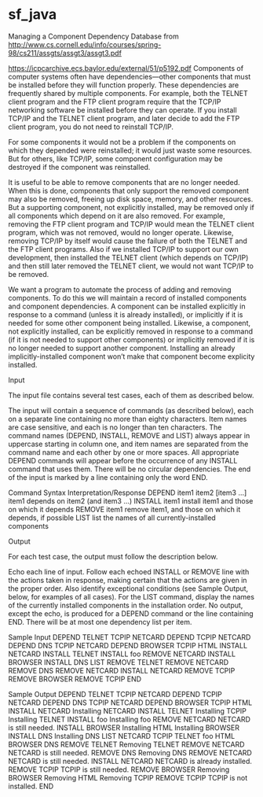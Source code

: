 # sf_java
Managing a Component Dependency Database from http://www.cs.cornell.edu/info/courses/spring-98/cs211/assgts/assgt3/assgt3.pdf


https://icpcarchive.ecs.baylor.edu/external/51/p5192.pdf
Components of computer systems often have dependencies—other components that must be installed
before they will function properly. These dependencies are frequently shared by multiple components.
For example, both the TELNET client program and the FTP client program require that the TCP/IP
networking software be installed before they can operate. If you install TCP/IP and the TELNET
client program, and later decide to add the FTP client program, you do not need to reinstall TCP/IP.

For some components it would not be a problem if the components on which they depended were
reinstalled; it would just waste some resources. But for others, like TCP/IP, some component configuration
may be destroyed if the component was reinstalled.

It is useful to be able to remove components that are no longer needed. When this is done, components
that only support the removed component may also be removed, freeing up disk space, memory,
and other resources. But a supporting component, not explicitly installed, may be removed only if all
components which depend on it are also removed. For example, removing the FTP client program and
TCP/IP would mean the TELNET client program, which was not removed, would no longer operate.
Likewise, removing TCP/IP by itself would cause the failure of both the TELNET and the FTP client
programs. Also if we installed TCP/IP to support our own development, then installed the TELNET
client (which depends on TCP/IP) and then still later removed the TELNET client, we would not want
TCP/IP to be removed.

We want a program to automate the process of adding and removing components. To do this
we will maintain a record of installed components and component dependencies. A component can
be installed explicitly in response to a command (unless it is already installed), or implicitly if it is
needed for some other component being installed. Likewise, a component, not explicitly installed, can
be explicitly removed in response to a command (if it is not needed to support other components)
or implicitly removed if it is no longer needed to support another component. Installing an already
implicitly-installed component won’t make that component become explicity installed.

Input

The input file contains several test cases, each of them as described below.

The input will contain a sequence of commands (as described below), each on a separate line
containing no more than eighty characters. Item names are case sensitive, and each is no longer than
ten characters. The command names (DEPEND, INSTALL, REMOVE and LIST) always appear in uppercase
starting in column one, and item names are separated from the command name and each other by one
or more spaces. All appropriate DEPEND commands will appear before the occurrence of any INSTALL
command that uses them. There will be no circular dependencies. The end of the input is marked by
a line containing only the word END.

Command Syntax Interpretation/Response
DEPEND item1 item2 [item3 ...] item1 depends on item2 (and item3 ...)
INSTALL item1 install item1 and those on which it depends
REMOVE item1 remove item1, and those on which it depends, if possible
LIST list the names of all currently-installed components

Output

For each test case, the output must follow the description below.

Echo each line of input. Follow each echoed INSTALL or REMOVE line with the actions taken in
response, making certain that the actions are given in the proper order. Also identify exceptional
conditions (see Sample Output, below, for examples of all cases). For the LIST command, display the
names of the currently installed components in the installation order. No output, except the echo, is
produced for a DEPEND command or the line containing END. There will be at most one dependency list
per item.

Sample Input
DEPEND TELNET TCPIP NETCARD
DEPEND TCPIP NETCARD
DEPEND DNS TCPIP NETCARD
DEPEND BROWSER TCPIP HTML
INSTALL NETCARD
INSTALL TELNET
INSTALL foo
REMOVE NETCARD
INSTALL BROWSER
INSTALL DNS
LIST
REMOVE TELNET
REMOVE NETCARD
REMOVE DNS
REMOVE NETCARD
INSTALL NETCARD
REMOVE TCPIP
REMOVE BROWSER
REMOVE TCPIP
END

Sample Output
DEPEND TELNET TCPIP NETCARD
DEPEND TCPIP NETCARD
DEPEND DNS TCPIP NETCARD
DEPEND BROWSER TCPIP HTML
INSTALL NETCARD
Installing NETCARD
INSTALL TELNET
Installing TCPIP
Installing TELNET
INSTALL foo
Installing foo
REMOVE NETCARD
NETCARD is still needed.
INSTALL BROWSER
Installing HTML
Installing BROWSER
INSTALL DNS
Installing DNS
LIST
NETCARD
TCPIP
TELNET
foo
HTML
BROWSER
DNS
REMOVE TELNET
Removing TELNET
REMOVE NETCARD
NETCARD is still needed.
REMOVE DNS
Removing DNS
REMOVE NETCARD
NETCARD is still needed.
INSTALL NETCARD
NETCARD is already installed.
REMOVE TCPIP
TCPIP is still needed.
REMOVE BROWSER
Removing BROWSER
Removing HTML
Removing TCPIP
REMOVE TCPIP
TCPIP is not installed.
END
